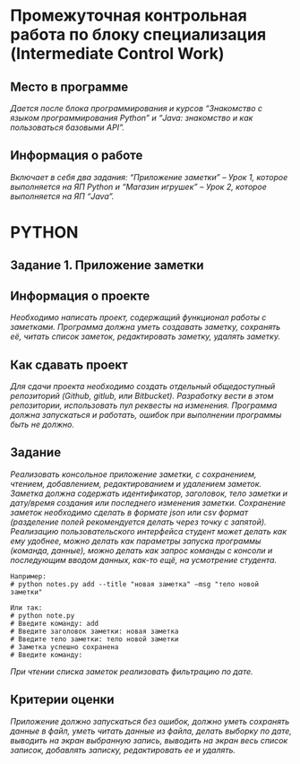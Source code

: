 # __Промежуточная контрольная работа по блоку специализация (Intermediate Control Work)__

## Место в программе
*Дается после блока программирования и курсов “Знакомство с языком программирования Python” и “Java: знакомство и как пользоваться базовыми API”.*

## Информация о работе
*Включает в себя два задания: “Приложение заметки” – Урок 1, которое выполняется на ЯП Python и “Магазин игрушек” – Урок 2, которое выполняется на ЯП “Java”.*

# 
# PYTHON

## __Задание 1. Приложение заметки__

## Информация о проекте
*Необходимо написать проект, содержащий функционал работы с заметками. Программа должна уметь создавать заметку, сохранять её, читать список заметок, редактировать заметку, удалять заметку.*

## Как сдавать проект
*Для сдачи проекта необходимо создать отдельный общедоступный репозиторий (Github, gitlub, или Bitbucket). Разработку вести в этом репозитории, использовать пул реквесты на изменения. Программа должна запускаться и работать, ошибок при выполнении программы быть не должно.*

## Задание
*Реализовать консольное приложение заметки, с сохранением, чтением, добавлением, редактированием и удалением заметок. Заметка должна содержать идентификатор, заголовок, тело заметки и дату/время создания или последнего изменения заметки. Сохранение заметок необходимо сделать в формате json или csv формат (разделение полей рекомендуется делать через точку с запятой). Реализацию пользовательского интерфейса студент может делать как ему удобнее, можно делать как параметры запуска программы (команда, данные), можно делать как запрос команды с консоли и последующим вводом данных, как-то ещё, на усмотрение студента.*

    Например: 
    # python notes.py add --title "новая заметка" –msg "тело новой заметки"

    Или так:
    # python note.py
    # Введите команду: add
    # Введите заголовок заметки: новая заметка 
    # Введите тело заметки: тело новой заметки 
    # Заметка успешно сохранена
    # Введите команду:

*При чтении списка заметок реализовать фильтрацию по дате.*

## Критерии оценки
*Приложение должно запускаться без ошибок, должно уметь сохранять данные в файл, уметь читать данные из файла, делать выборку по дате, выводить на экран выбранную запись, выводить на экран весь список записок, добавлять записку, редактировать ее и удалять.*
